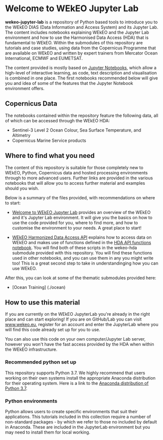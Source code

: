 # Welcome to WEkEO Jupyter Lab

**wekeo-jupyter-lab** is a repository of Python based tools to introduce you to the WEkEO DIAS (Data Information
and Access System) and its Jupyter Lab. The content includes notebooks explaining WEkEO and the Jupyter Lab environment and
how to use the Harmonised Data Access (HDA) that is fundamental to WEkEO. Within the submodules of this repository are 
tutorials and case studies, using data from the Copernicus Programme that are available on WEkEO and written by expert trainers
from Mercator Ocean International, ECMWF and EUMETSAT.

The content provided is mostly based on [Jupyter Notebooks](https://jupyter.org/), which allow
a high-level of interactive learning, as code, text description and visualisation 
is combined in one place. The first notebooks recommended below will give you and idea of some 
of the features that the Jupyter Notebook environment offers. 

## Copernicus Data
The notebooks contained within the repository feature the following data, all of which can be accessed through the
WEkEO HDA:
* Sentinel-3 Level 2 Ocean Colour, Sea Surface Temperature, and Altimetry
* Copernicus Marine Service products


## Where to find what you need
The content of this repository is suitable for those completely new to WEkEO, Python, Copernicus data
and hosted processing environments through to more advanced users. Further links are provided 
in the various notebooks that will allow you to access further material and examples should you wish. 

Below is a summary of the files provided, with recommendations on where to start:

* [Welcome to WEkEO Jupyter Lab](./Welcome_to_WEkEO_JupyterLab.ipynb) provides an overview of the WEkEO and it's Jupyter Lab environment. It will give you the basics on how to use the code provided for you, where to find more, and how to customise the environment to your needs. A great place to start! 

* [WEkEO Harmonized Data Access API](./wekeo-hda/WEkEO_harmonized_data_access_api.ipynb) explains how to access data on WEkEO and
makes use of functions defined in the [HDA API functions notebook](./wekeo-hda/hda_api_functions.ipynb). You will find both of these scripts in the wekeo-hda submodule provided with this repository. You will find these functions used in other notebooks, and you can use them in any you might write too! This is a great second step to take in understandinging how you can use WEkEO.

After this, you can look at some of the thematic submodules provided here:

* [Ocean Training] (./ocean)

## How to use this material

If you are currently on the WEkEO JupyterLab you're already in the right place and can start exploring! If you are on GitHub/Lab you can visit 
www.wekeo.eu, register for an account and enter the JupyterLab where you will find this code already set up for you to use.

You can also use this code on your own computer/Jupyter Lab server, however you won't have the fast access provided by the HDA when within the WEkEO infrastructure.


### Recommended python set up

This repository supports Python 3.7. We highly recommend that users working on their own systems install the appropriate Anaconda distribution for their operating system. Here is a link to the [Anaconda distribution of Python 3.7](https://www.anaconda.com/products/individual).

### Python environments

Python allows users to create specific environments that suit their applications. 
This tutorials included in this collection require a number of non-standard 
packages - by which we refer to those no included by default in Anaconda. These are included in the JupyterLab environment but you may need to install them for local working.




